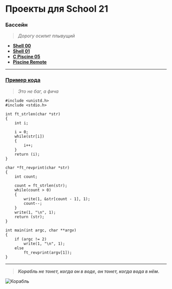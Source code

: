 # Проекты для School 21

### Бассейн
> *Дорогу осилит плывущий*
* [**Shell 00**](https://github.com/i-galimov/school21/tree/main/Shell_00)
* [**Shell 01**](https://github.com/i-galimov/school21/tree/main/Shell_01)
* [**C Piscine 05**](https://github.com/i-galimov/school21/tree/main/c05)
* [**Piscine Remote**](https://github.com/i-galimov/school21/tree/main/Piscine_Remote)
---
### [Пример кода](https://github.com/i-galimov/school21/blob/main/rev_print.c) 
> *Это не баг, а фича*
```
#include <unistd.h>
#include <stdio.h>

int	ft_strlen(char *str)
{
	int	i;

	i = 0;
	while(str[i])
	{
		i++;
	}
	return (i);
}

char *ft_revprint(char *str)
{
	int	count;
	
	count = ft_strlen(str);
	while(count > 0)
	{
		write(1, &str[count - 1], 1);
		count--;
	}
	write(1, "\n", 1);
	return (str);
}

int	main(int argc, char **argv)
{
	if (argc != 2)
		write(1, "\n", 1);
	else
		ft_revprint(argv[1]);
}
```
********
> ***Корабль не тонет, когда он в воде, он тонет, когда вода в нём.***
> 
![Корабль](https://cdn.pixabay.com/photo/2016/05/02/10/13/ship-1366926_960_720.jpg)
